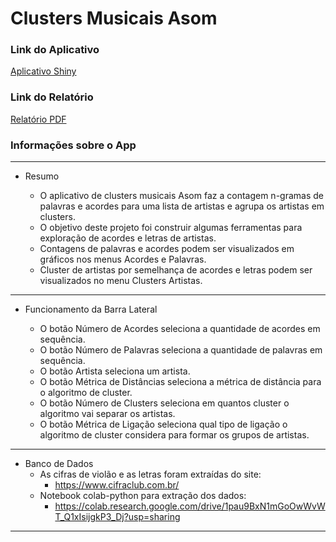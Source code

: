 # Clusters Musicais Asom

### Link do Aplicativo

[Aplicativo Shiny](https://drope.shinyapps.io/aplicativo/)

### Link do Relatório

[Relatório PDF](https://github.com/Protospi/Clusters-Musicais-Asom/blob/main/relatorio_tp2_clusters_musicais.pdf)


### Informações sobre o App

***
* Resumo

  * O aplicativo de clusters musicais Asom faz a contagem n-gramas de palavras
e acordes para uma lista de artistas e agrupa os artistas em clusters.
  * O objetivo deste projeto foi construir algumas ferramentas para exploração de acordes e letras de artistas.
  * Contagens de palavras e acordes podem ser visualizados em gráficos
nos menus Acordes e Palavras.
  * Cluster de artistas por semelhança de acordes e letras podem ser visualizados no menu Clusters Artistas.
  
***

* Funcionamento da Barra Lateral

  * O botão Número de Acordes seleciona a quantidade de acordes em sequência.
  * O botão Número de Palavras seleciona a quantidade de palavras em sequência.
  * O botão Artista seleciona um artista.
  * O botão Métrica de Distâncias seleciona a métrica de distância para o algoritmo de cluster.
  * O botão Número de Clusters seleciona em quantos cluster o algoritmo vai separar os artistas.
  * O botão Métrica de Ligação seleciona qual tipo de ligação o algoritmo de cluster considera para formar os grupos de artistas.

***  

* Banco de Dados
  * As cifras de violão e as letras foram extraídas do site:
    + https://www.cifraclub.com.br/
  * Notebook colab-python para extração dos dados:
    + https://colab.research.google.com/drive/1pau9BxN1mGoOwWvWT_Q1xIsijgkP3_Dj?usp=sharing
  
  
***

